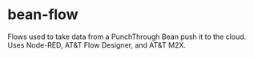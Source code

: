 # bean-flow
Flows used to take data from a PunchThrough Bean push it to the cloud.  Uses Node-RED, AT&amp;T Flow Designer, and AT&amp;T M2X.
